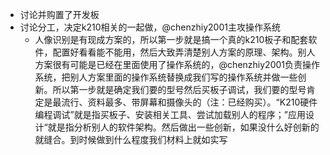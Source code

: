 * 讨论并购置了开发板
* 讨论分工，决定k210相关的一起做，@chenzhiy2001主攻操作系统
    * 人像识别是有现成方案的，所以第一步就是搞一个真的k210板子和配套软件，配置好看看能不能用，然后大致弄清楚别人方案的原理、架构。别人方案很有可能是已经在里面使用了操作系统的，@chenzhiy2001负责操作系统，把别人方案里面的操作系统替换成我们写的操作系统并做一些创新。所以第一步就是确定我们要的型号然后买板子调试，我们要的型号肯定是最流行、资料最多、带屏幕和摄像头的（注：已经购买）。“K210硬件编程调试”就是指买板子、安装相关工具、尝试加载别人的程序；”应用设计“就是指分析别人的软件架构。然后做出一些创新，如果没什么好创新的就缝合。到时候做到什么程度我们材料上就如实写
